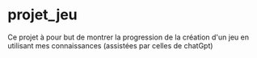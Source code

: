 # projet_jeu
Ce projet à pour but de montrer la progression de la création d'un jeu en utilisant mes connaissances (assistées par celles de chatGpt)
